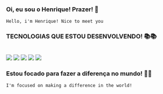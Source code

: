 ### Oi, eu sou o Henrique! Prazer! 👋
    Hello, i'm Henrique! Nice to meet you 
    
### TECNOLOGIAS QUE ESTOU DESENVOLVENDO! 📚📚
<div style="display:inline_block"> <br/>
<img src="https://img.shields.io/badge/HTML5-E34F26?style=for-the-badge&logo=html5&logoColor=white">
<img src="https://img.shields.io/badge/CSS-239120?&style=for-the-badge&logo=css3&logoColor=white">
<img src="https://img.shields.io/badge/JavaScript-F7DF1E?style=for-the-badge&logo=javascript&logoColor=black">
<img src="https://img.shields.io/badge/React_Native-20232A?style=for-the-badge&logo=react&logoColor=61DAFB">
<img src="https://img.shields.io/badge/MySQL-00000F?style=for-the-badge&logo=mysql&logoColor=white">
</div>

### Estou focado para fazer a diferença no mundo! 🙌🏻
    I'm focused on making a difference in the world!
